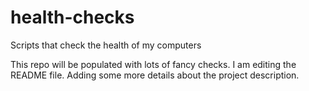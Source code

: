 # health-checks
Scripts that check the health of my computers


This repo will be populated with lots of fancy checks. 
I am editing the README file. Adding some more details about the project description.
